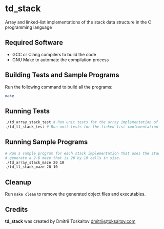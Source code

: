 td\_stack
=========

Array and linked-list implementations of the stack data structure in the C
programming language

## Required Software

* GCC or Clang compilers to build the code
* GNU Make to automate the compilation process

## Building Tests and Sample Programs

Run the following command to build all the programs:

```bash
make
```

## Running Tests

```bash
./td_array_stack_test # Run unit tests for the array implementation of the stack.
./td_ll_stack_test # Run unit tests for the linked-list implementation of the stack.
```

## Running Sample Programs

```bash
# Run a sample program for each stack implementation that uses the stack to
# generate a 2-D maze that is 20 by 10 cells in size.
./td_array_stack_maze 20 10
./td_ll_stack_maze 20 10
```

## Cleanup

Run `make clean` to remove the generated object files and executables.

## Credits

**td\_stack** was created by Dmitrii Toskaitov <dmitrii@toksaitov.com>

